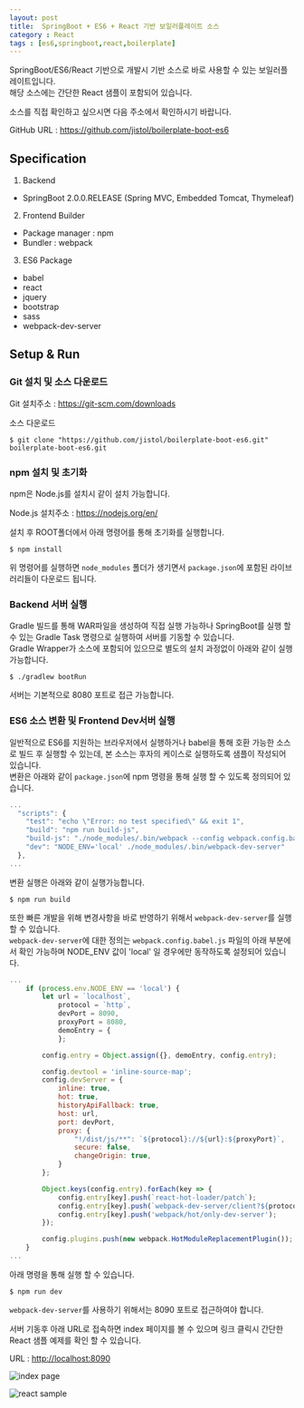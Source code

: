 ```yaml
---
layout: post
title:  SpringBoot + ES6 + React 기반 보일러플레이트 소스
category : React
tags : [es6,springboot,react,boilerplate]
---
```

SpringBoot/ES6/React 기반으로 개발시 기반 소스로 바로 사용할 수 있는 보일러플레이트입니다.    
해당 소스에는 간단한 React 샘플이 포함되어 있습니다.

소스를 직접 확인하고 싶으시면 다음 주소에서 확인하시기 바랍니다.

GitHub URL : <https://github.com/jistol/boilerplate-boot-es6>

Specification
----
1. Backend
- SpringBoot 2.0.0.RELEASE (Spring MVC, Embedded Tomcat, Thymeleaf)

2. Frontend Builder
- Package manager : npm
- Bundler : webpack

3. ES6 Package
- babel
- react
- jquery
- bootstrap
- sass
- webpack-dev-server

Setup & Run
----
### Git 설치 및 소스 다운로드 ###

Git 설치주소 : <https://git-scm.com/downloads>     

소스 다운로드     

```vim
$ git clone "https://github.com/jistol/boilerplate-boot-es6.git" boilerplate-boot-es6.git
```

### npm 설치 및 초기화 ###    
npm은 Node.js를 설치시 같이 설치 가능합니다.

Node.js 설치주소 : <https://nodejs.org/en/>    

설치 후 ROOT폴더에서 아래 명령어를 통해 초기화를 실행합니다.    

```vim
$ npm install
``` 

위 명령어를 실행하면 `node_modules` 폴더가 생기면서 `package.json`에 포함된 라이브러리들이 다운로드 됩니다.    

### Backend 서버 실행 ###
Gradle 빌드를 통해 WAR파일을 생성하여 직접 실행 가능하나 SpringBoot를 실행 할 수 있는 Gradle Task 명령으로 실행하여 서버를 기동할 수 있습니다.    
Gradle Wrapper가 소스에 포함되어 있으므로 별도의 설치 과정없이 아래와 같이 실행 가능합니다.        

```vim
$ ./gradlew bootRun
```

서버는 기본적으로 8080 포트로 접근 가능합니다.    

### ES6 소스 변환 및 Frontend Dev서버 실행 ###       
일반적으로 ES6를 지원하는 브라우저에서 실행하거나 babel을 통해 호환 가능한 소스로 빌드 후 실행할 수 있는데, 본 소스는 후자의 케이스로 실행하도록 샘플이 작성되어 있습니다.    
변환은 아래와 같이 `package.json`에 npm 명령을 통해 실행 할 수 있도록 정의되어 있습니다.    

```javascript
...
  "scripts": {
    "test": "echo \"Error: no test specified\" && exit 1",
    "build": "npm run build-js",
    "build-js": "./node_modules/.bin/webpack --config webpack.config.babel.js",
    "dev": "NODE_ENV='local' ./node_modules/.bin/webpack-dev-server"
  },
...
```    

변환 실행은 아래와 같이 실행가능합니다.    

```vim
$ npm run build
```

또한 빠른 개발을 위해 변경사항을 바로 반영하기 위해서 `webpack-dev-server`를 실행 할 수 있습니다.    
`webpack-dev-server`에 대한 정의는 `webpack.config.babel.js` 파일의 아래 부분에서 확인 가능하며 NODE_ENV 값이 'local' 일 경우에만 동작하도록 설정되어 있습니다.     

```javascript
...
    if (process.env.NODE_ENV == 'local') {
        let url = `localhost`,
            protocol = `http`,
            devPort = 8090,
            proxyPort = 8080,
            demoEntry = {
            };

        config.entry = Object.assign({}, demoEntry, config.entry);

        config.devtool = 'inline-source-map';
        config.devServer = {
            inline: true,
            hot: true,
            historyApiFallback: true,
            host: url,
            port: devPort,
            proxy: {
                "!/dist/js/**": `${protocol}://${url}:${proxyPort}`,
                secure: false,
                changeOrigin: true,
            }
        };

        Object.keys(config.entry).forEach(key => {
            config.entry[key].push(`react-hot-loader/patch`);
            config.entry[key].push(`webpack-dev-server/client?${protocol}://${url}:${devPort}`);
            config.entry[key].push('webpack/hot/only-dev-server');
        });

        config.plugins.push(new webpack.HotModuleReplacementPlugin());
    }
...    
```

아래 명령을 통해 실행 할 수 있습니다.    

```vim
$ npm run dev
```

`webpack-dev-server`를 사용하기 위해서는 8090 포트로 접근하여야 합니다.    

서버 기동후 아래 URL로 접속하면 index 페이지를 볼 수 있으며 링크 클릭시 간단한 React 샘플 예제를 확인 할 수 있습니다.   

URL : <http://localhost:8090>

![index page](/assets/img/java/boilerplate-boot-es6-react/1.png)      

![react sample](/assets/img/java/boilerplate-boot-es6-react/2.png)      

